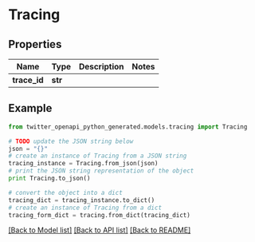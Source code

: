 # Tracing


## Properties

Name | Type | Description | Notes
------------ | ------------- | ------------- | -------------
**trace_id** | **str** |  | 

## Example

```python
from twitter_openapi_python_generated.models.tracing import Tracing

# TODO update the JSON string below
json = "{}"
# create an instance of Tracing from a JSON string
tracing_instance = Tracing.from_json(json)
# print the JSON string representation of the object
print Tracing.to_json()

# convert the object into a dict
tracing_dict = tracing_instance.to_dict()
# create an instance of Tracing from a dict
tracing_form_dict = tracing.from_dict(tracing_dict)
```
[[Back to Model list]](../README.md#documentation-for-models) [[Back to API list]](../README.md#documentation-for-api-endpoints) [[Back to README]](../README.md)


